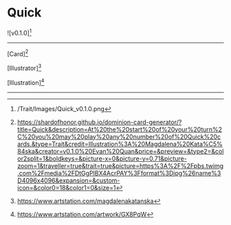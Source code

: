 # Quick

![v0.1.0][^v0.1.0]

---

[Card][^Card]

[Illustrator][^Illustrator]

[Illustration][^Illustration]

---

[^v0.1.0]: /Trait/Images/Quick_v0.1.0.png
[^Card]: https://shardofhonor.github.io/dominion-card-generator/?title=Quick&description=At%20the%20start%20of%20your%20turn%2C%20you%20may%20play%20any%20number%20of%20Quick%20cards.&type=Trait&credit=Illustration%3A%20Magdalena%20Kata%C5%84ska&creator=v0.1.0%20Evan%20Quan&price=&preview=&type2=&color2split=1&boldkeys=&picture-x=0&picture-y=0.71&picture-zoom=1&traveller=true&trait=true&picture=https%3A%2F%2Fpbs.twimg.com%2Fmedia%2FDtGgPIBX4AcrPAY%3Fformat%3Djpg%26name%3D4096x4096&expansion=&custom-icon=&color0=18&color1=0&size=1
[^Illustrator]: https://www.artstation.com/magdalenakatanska
[^Illustration]: https://www.artstation.com/artwork/GX8PqW
